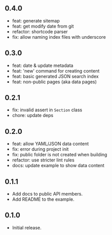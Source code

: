 ## 0.4.0

* feat: generate sitemap
* feat: get modify date from git
* refactor: shortcode parser
* fix: allow naming index files with underscore

## 0.3.0

* feat: date & update metadata
* feat: 'new' command for creating content
* feat: basic generated JSON search index
* feat: non-public pages (aka data pages)

## 0.2.1

* fix: invalid assert in `Section` class
* chore: update deps

## 0.2.0

* feat: allow YAML/JSON data content
* fix: error during project init
* fix: public folder is not created when building
* refactor: use stricter lint rules
* docs: update example to show data content

## 0.1.1

* Add docs to public API members.
* Add README to the example.

## 0.1.0

* Initial release.